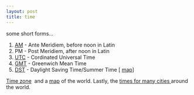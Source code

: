 ```yaml
---
layout: post
title: time
---
```


some short forms...

1. [AM](http://en.wikipedia.org/wiki/Ante_Meridiem) - Ante Meridiem, before noon in Latin
2. PM - Post Meridiem, after noon in Latin
3. [UTC](http://en.wikipedia.org/wiki/Coordinated_Universal_Time) - Cordinated Universal Time
4. [GMT](http://en.wikipedia.org/wiki/Greenwich_Mean_Time) - Greenwich Mean Time
5. [DST](http://en.wikipedia.org/wiki/Daylight_saving_time) - Daylight Saving Time/Summer Time [ [map](http://en.wikipedia.org/wiki/Image:DaylightSaving-World-Subdivisions.png)]

[Time zone](http://en.wikipedia.org/wiki/Time_zone)  and a [map](http://en.wikipedia.org/wiki/Image:Timezones_optimized.png) of the world. Lastly, the [times for many cities ](http://www.timeanddate.com/worldclock/)around the world.
